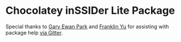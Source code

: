 ﻿# Chocolatey inSSIDer Lite Package

Special thanks to [Gary Ewan Park](https://github.com/gep13) and [Franklin Yu](https://github.com/FranklinYu) for assisting with package help [via Gitter](https://gitter.im/chocolatey/chocolatey.org?utm_source=share-link&utm_medium=link&utm_campaign=share-link).